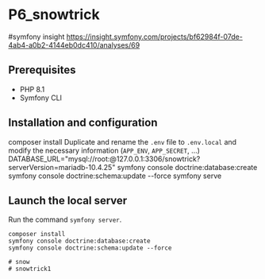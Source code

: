 # P6_snowtrick
#symfony insight 
https://insight.symfony.com/projects/bf62984f-07de-4ab4-a0b2-4144eb0dc410/analyses/69
## Prerequisites

* PHP 8.1 
* Symfony CLI

## Installation and configuration
composer install
Duplicate and rename the `.env` file to `.env.local` and modify the necessary information (`APP_ENV`, `APP_SECRET`, ...)
DATABASE_URL="mysql://root:@127.0.0.1:3306/snowtrick?serverVersion=mariadb-10.4.25"
symfony console doctrine:database:create
symfony console doctrine:schema:update --force
symfony serve

## Launch the local server

Run the command `symfony server`.

```Terminal
composer install
symfony console doctrine:database:create
symfony console doctrine:schema:update --force

# snow
# snowtrick1
